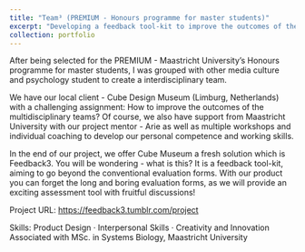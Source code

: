 ```yaml
---
title: "Team³ (PREMIUM - Honours programme for master students)"
excerpt: "Developing a feedback tool-kit to improve the outcomes of the multidisciplinary teams"
collection: portfolio
---
```


After being selected for the PREMIUM - Maastricht University’s Honours programme for master students, I was grouped with other media culture and psychology student to create a interdisciplinary team.

We have our local client - Cube Design Museum (Limburg, Netherlands) with a challenging assignment: How to improve the outcomes of the multidisciplinary teams? Of course, we also have support from Maastricht University with our project mentor - Arie as well as multiple workshops and individual coaching to develop our personal competence and working skills.

In the end of our project, we offer Cube Museum a fresh solution which is Feedback3. You will be wondering - what is this? It is a feedback tool-kit, aiming to go beyond the conventional evaluation forms. With our product you can forget the long and boring evaluation forms, as we will provide an exciting assessment tool with fruitful discussions!

Project URL: https://feedback3.tumblr.com/project

Skills: Product Design · Interpersonal Skills · Creativity and Innovation
Associated with MSc. in Systems Biology, Maastricht University

